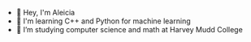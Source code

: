 - 👋 Hey, I'm Aleicia
- 🌱 I'm learning C++ and Python for machine learning
- 🏫 I’m studying computer science and math at Harvey Mudd College

<!---
alzhu05/alzhu05 is a ✨ special ✨ repository because its `README.md` (this file) appears on your GitHub profile.
You can click the Preview link to take a look at your changes.
--->
